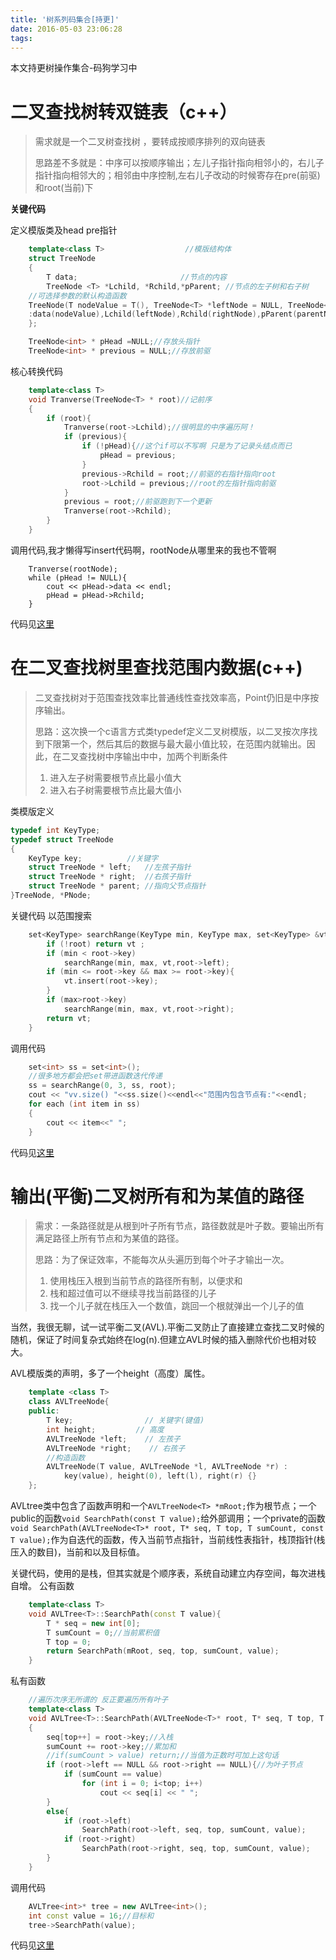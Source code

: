 ```yaml
---
title: '树系列码集合[持更]'
date: 2016-05-03 23:06:28
tags:
---
```

本文持更树操作集合-码狗学习中
<!--more-->
# 二叉查找树转双链表（c++）
> 需求就是一个二叉树查找树 ，要转成按顺序排列的双向链表
> 
> 思路差不多就是：中序可以按顺序输出；左儿子指针指向相邻小的，右儿子指针指向相邻大的；相邻由中序控制,左右儿子改动的时候寄存在pre(前驱)和root(当前)下

**关键代码**

定义模版类及head pre指针
```c++
    template<class T>                  //模版结构体
    struct TreeNode
    {
        T data;                       //节点的内容
        TreeNode <T> *Lchild, *Rchild,*pParent; //节点的左子树和右子树
    //可选择参数的默认构造函数
    TreeNode(T nodeValue = T(), TreeNode<T> *leftNode = NULL, TreeNode<T> *rightNode = NULL, TreeNode<T> *parentNode = NULL)
    :data(nodeValue),Lchild(leftNode),Rchild(rightNode),pParent(parentNode){}
    };

    TreeNode<int> * pHead =NULL;//存放头指针
    TreeNode<int> * previous = NULL;//存放前驱
```
核心转换代码

```c++
    template<class T>
    void Tranverse(TreeNode<T> * root)//记前序
    {
        if (root){
            Tranverse(root->Lchild);//很明显的中序遍历阿！
            if (previous){
                if (!pHead){//这个if可以不写啊 只是为了记录头结点而已
                    pHead = previous;
                }
                previous->Rchild = root;//前驱的右指针指向root
                root->Lchild = previous;//root的左指针指向前驱
            }
            previous = root;//前驱跑到下一个更新
            Tranverse(root->Rchild);
        }
    }
```
调用代码,我才懒得写insert代码啊，rootNode从哪里来的我也不管啊

```c+
    Tranverse(rootNode);
    while (pHead != NULL){
        cout << pHead->data << endl;
        pHead = pHead->Rchild;
    }
```
代码见[这里](https://github.com/ovjaywang/TreeInvolved/tree/master/BSTree2DoubleLinkList)  

# 在二叉查找树里查找范围内数据(c++)
> 二叉查找树对于范围查找效率比普通线性查找效率高，Point仍旧是中序按序输出。
> 
> 思路：这次换一个c语言方式类typedef定义二叉树模版，以二叉按次序找到下限第一个，然后其后的数据与最大最小值比较，在范围内就输出。因此，在二叉查找树中序输出中中，加两个判断条件
> 1. 进入左子树需要根节点比最小值大  
> 2. 进入右子树需要根节点比最大值小

类模版定义

```c
typedef int KeyType;
typedef struct TreeNode
{
    KeyType key;          //关键字
    struct TreeNode * left;   //左孩子指针
    struct TreeNode * right;  //右孩子指针
    struct TreeNode * parent; //指向父节点指针
}TreeNode, *PNode;
```

关键代码 以范围搜索

```c
    set<KeyType> searchRange(KeyType min, KeyType max, set<KeyType> &vt, TreeNode *root){
        if (!root) return vt ;
        if (min < root->key)
            searchRange(min, max, vt,root->left);
        if (min <= root->key && max >= root->key){
            vt.insert(root->key);
        }
        if (max>root->key)
            searchRange(min, max, vt,root->right);
        return vt;
    }
```

调用代码

```c
    set<int> ss = set<int>();
    //很多地方都会把set带进函数迭代传递
    ss = searchRange(0, 3, ss, root);
    cout << "vv.size() "<<ss.size()<<endl<<"范围内包含节点有:"<<endl;
    for each (int item in ss)
    {
        cout << item<<" ";
    }
```
代码见[这里](https://github.com/ovjaywang/TreeInvolved/tree/master/FindInBSTree)

# 输出(平衡)二叉树所有和为某值的路径

>需求：一条路径就是从根到叶子所有节点，路径数就是叶子数。要输出所有满足路径上所有节点和为某值的路径。
> 
> 思路：为了保证效率，不能每次从头遍历到每个叶子才输出一次。
> 1. 使用栈压入根到当前节点的路径所有制，以便求和
> 2. 栈和超过值可以不继续寻找当前路径的儿子
> 3. 找一个儿子就在栈压入一个数值，跳回一个根就弹出一个儿子的值

当然，我很无聊，试一试平衡二叉(AVL).平衡二叉防止了直接建立查找二叉时候的随机，保证了时间复杂式始终在log(n).但建立AVL时候的插入删除代价也相对较大。

AVL模版类的声明，多了一个height（高度）属性。

```c++
    template <class T>
    class AVLTreeNode{
    public:
        T key;                // 关键字(键值)
        int height;         // 高度
        AVLTreeNode *left;    // 左孩子
        AVLTreeNode *right;    // 右孩子
        //构造函数
        AVLTreeNode(T value, AVLTreeNode *l, AVLTreeNode *r) :
            key(value), height(0), left(l), right(r) {}
    };
```

AVLtree类中包含了函数声明和一个``AVLTreeNode<T> *mRoot;``作为根节点；一个public的函数``void SearchPath(const T value);``给外部调用；一个private的函数``void SearchPath(AVLTreeNode<T>* root, T* seq, T top, T sumCount, const T value);``作为自迭代的函数，传入当前节点指针，当前线性表指针，栈顶指针(栈压入的数目)，当前和以及目标值。

关键代码，使用的是栈，但其实就是个顺序表，系统自动建立内存空间，每次进栈自增。
公有函数

```c++
    template<class T>
    void AVLTree<T>::SearchPath(const T value){
        T * seq = new int[0];
        T sumCount = 0;//当前累积值
        T top = 0;
        return SearchPath(mRoot, seq, top, sumCount, value);
    }
```

私有函数  

```c++
    //遍历次序无所谓的 反正要遍历所有叶子
    template<class T>
    void AVLTree<T>::SearchPath(AVLTreeNode<T>* root, T* seq, T top, T sumCount, const T value)//按值传递回溯不用恢复参数值和栈顶  
    {
        seq[top++] = root->key;//入栈
        sumCount += root->key;//累加和
        //if(sumCount > value) return;//当值为正数时可加上这句话
        if (root->left == NULL && root->right == NULL){//为叶子节点
            if (sumCount == value)
                for (int i = 0; i<top; i++)
                    cout << seq[i] << " ";
        }
        else{
            if (root->left)
                SearchPath(root->left, seq, top, sumCount, value);
            if (root->right)
                SearchPath(root->right, seq, top, sumCount, value);
        }
    }
```

调用代码  

```c++
    AVLTree<int>* tree = new AVLTree<int>();
    int const value = 16;//目标和
    tree->SearchPath(value);
```
代码见[这里](https://github.com/ovjaywang/TreeInvolved/tree/master/FindSumEqualNumInAVL)


